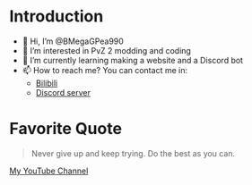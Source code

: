 # Introduction
- 👋 Hi, I’m @BMegaGPea990
- 👀 I’m interested in PvZ 2 modding and coding
- 🌱 I’m currently learning making a website and a Discord bot
- 📫 How to reach me? 
     You can contact me in:
     - [Bilibili](https://space.bilibili.com/1147105262)
     - [Discord server](https://discord.gg/GsXa4mskMv)

# Favorite Quote
> Never give up and keep trying.
> Do the best as you can.

[My YouTube Channel](https://www.youtube.com/channel/UCrGChf2bQYHaWBdBsPN0WKw)

<!---
BMegaGPea990/BMegaGPea990 is a ✨ special ✨ repository because its `README.md` (this file) appears on your GitHub profile.
You can click the Preview link to take a look at your changes.
--->
